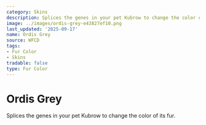 ```yaml
---
category: Skins
description: Splices the genes in your pet Kubrow to change the color of its fur.
image: ../images/ordis-grey-e43827ef10.png
last_updated: '2025-09-17'
name: Ordis Grey
source: WFCD
tags:
- Fur Color
- Skins
tradable: false
type: Fur Color
---
```


# Ordis Grey

Splices the genes in your pet Kubrow to change the color of its fur.

